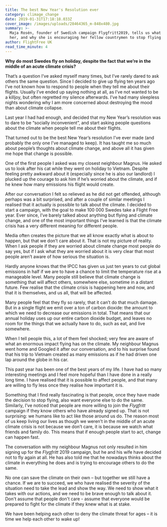 ```yaml
---
title: The best New Year's Resolution ever
category: climage_change
date: 2019-01-31T17:18:18.033Z
cover_image: /images/uploads/28464365_m-848x480.jpg
summary: >-
  Maja Rosén, founder of Swedish campaign Flygfritt2019, tells us what motivates
  her, and why she is encouraging her fellow countrymen to stop flying.
author: FlightFree UK
read_time_minute: 4
---
```

**Why do most Swedes fly on holiday, despite the fact that we’re in the middle of an acute climate crisis?**

That’s a question I’ve asked myself many times, but I’ve rarely dared to ask others the same question. Since I decided to give up flying ten years ago I’ve not known how to respond to people when they tell me about their flights. Usually I’ve ended up saying nothing at all, as I’ve not wanted to be a killjoy, but often regretted my silence afterwards. I’ve had many sleepless nights wondering why I am more concerned about destroying the mood than about climate collapse. 



Last year I had had enough, and decided that my New Year’s resolution was to dare to be “socially inconvenient”, and start asking people questions about the climate when people tell me about their flights. 



That turned out to be the best New Year’s resolution I’ve ever made (and probably the only one I’ve managed to keep). It has taught me so much about people’s thoughts about climate change, and above all it has given me hope that change is possible. 



One of the first people I asked was my closest neighbour Magnus. He asked us to look after his cat while they went on holiday to Vietnam. Despite feeling pretty awkward about it (especially since he is also our landlord) I plucked up the courage to ask him if he’s worried about the climate, and if he knew how many emissions his flight would create.



After our conversation I felt so relieved as he did not get offended, although perhaps was a bit surprised, and after a couple of similar meetings I realised that it actually is possible to talk about the climate. I decided to start a campaign, with the goal to make 100 000 Swedes take a Flight Free year. Ever since, I’ve barely talked about anything but flying and climate change, and one of the most important things I’ve learned is that the climate crisis has a very different meaning for different people. 



Media often creates the picture that we all know exactly what is about to happen, but that we don’t care about it. That is not my picture of reality. When I ask people if they are worried about climate change most people do say yes, but if I ask what they are worried about it is very clear that most people aren’t aware of how serious the situation is. 



Hardly anyone knows that the IPCC has given us just ten years to cut global emissions in half if we are to have a chance to limit the temperature rise at a manageable level. Many people still believe that climate change is something that will affect others, somewhere else, sometime in a distant future. Few realise that the climate crisis is happening here and now, and that it is themselves, and us all, that will be affected. 

Many people feel that they fly so rarely, that it can’t do that much damage. But in a single flight we emit over a ton of carbon dioxide: the amount to which we need to decrease our emissions in total. That means that our annual holiday uses up our entire carbon dioxide budget, and leaves no room for the things that we actually have to do, such as eat, and live somewhere. 



When I tell people this, a lot of them feel shocked; very few are aware of what an enormous impact flying has on the climate. My neighbour Magnus went home and Googled it after our conversation, and to his surprise found that his trip to Vietnam created as many emissions as if he had driven one lap around the globe in his car. 



This past year has been one of the best years of my life. I have had so many interesting meetings and I feel more hopeful than I have done in a really long time. I have realised that it is possible to affect people, and that many are willing to fly less once they realise how important it is. 



Something that I find really fascinating is that people, once they have made the decision to stop flying, also want everyone else to do the same. Similarly, I’ve  noticed that people are more willing to join the _Flygfritt_ campaign if they know others who have already signed up. That is not surprising: we humans like to act like those around us do. The reason most of us keep living our lives as though we weren’t in the middle of an acute climate crisis is not because we don’t care, it is because we watch what friends and family do. This means that if enough people start to act, change can happen fast. 



The conversation with my neighbour Magnus not only resulted in him signing up for the _Flygfritt_ 2019 campaign, but he and his wife have decided not to fly again at all. He has also told me that he nowadays thinks about the climate in everything he does and is trying to encourage others to do the same.

No one can save the climate on their own – but together we still have a chance. If we are to succeed, we who have realised the severity of the situation need to take the lead and show the way. We need to show what it takes with our actions, and we need to be brave enough to talk about it. Don't assume that people don't care - assume that everyone would be prepared to fight for the climate if they knew what is at stake.



We have been helping each other to deny the climate threat for ages – it is time we help each other to wake up!
